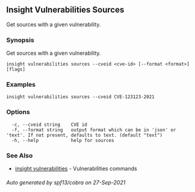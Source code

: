 ## Insight Vulnerabilities Sources

Get sources with a given vulnerability.

### Synopsis

Get sources with a given vulnerability.

```
insight vulnerabilities sources --cveid <cve-id> [--format <format>] [flags]
```

### Examples

```
insight vulnerabilities sources --cveid CVE-123123-2021
```

### Options

```
  -c, --cveid string    CVE id
  -f, --format string   output format which can be in 'json' or 'text'. If not present, defaults to text. (default "text")
  -h, --help            help for sources
```

### See Also

* [insight vulnerabilities](insight_vulnerabilities.md)	 - Vulnerabilities commands

###### Auto generated by spf13/cobra on 27-Sep-2021
